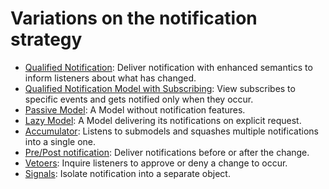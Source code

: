 # Variations on the notification strategy

   * [Qualified Notification](qualified_notification.md): Deliver notification with enhanced semantics to inform listeners about what has changed.
   * [Qualified Notification Model with Subscribing](qualified_notification_model_with_subscribing.md): View subscribes to specific events and gets notified only when they occur.
   * [Passive Model](passive_model.md): A Model without notification features.
   * [Lazy Model](lazy_model.md): A Model delivering its notifications on explicit request.
   * [Accumulator](accumulator.md): Listens to submodels and squashes multiple notifications into a single one.
   * [Pre/Post notification](pre_post_notification.md): Deliver notifications before or after the change.
   * [Vetoers](vetoers.md): Inquire listeners to approve or deny a change to occur.
   * [Signals](signals.md): Isolate notification into a separate object.
